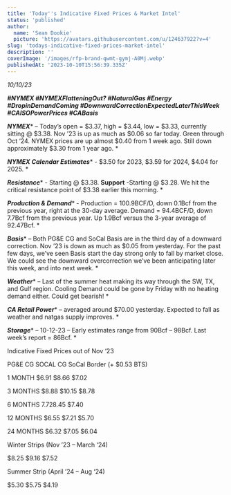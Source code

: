 ```yaml
---
title: 'Today''s Indicative Fixed Prices & Market Intel'
status: 'published'
author:
  name: 'Sean Dookie'
  picture: 'https://avatars.githubusercontent.com/u/124637922?v=4'
slug: 'todays-indicative-fixed-prices-market-intel'
description: ''
coverImage: '/images/rfp-brand-qwmt-gymj-A0Mj.webp'
publishedAt: '2023-10-10T15:56:39.335Z'
---
```


*10/10/23*

***\#NYMEX #NYMEXFlatteningOut? #NaturalGas #Energy #DropinDemandComing #DownwardCorrectionExpectedLaterThisWeek #CAISOPowerPrices #CABasis***

***NYMEX***\* – Today’s open = $3.37, high = $3.44, low = $3.33, currently sitting @ $3.38. Nov ’23 is up as much as $0.06 so far today. Green through Oct ‘24. NYMEX prices are up almost $0.40 from 1 week ago. Still down approximately $3.30 from 1 year ago. \*

***NYMEX Calendar Estimates***\* - $3.50 for 2023, $3.59 for 2024, $4.04 for 2025. \*

***Resistance***\* - Starting @ $3.38. ****Support**** \-Starting @ $3.28. We hit the critical resistance point of $3.38 earlier this morning. \*

***Production & Demand***\* - Production = 100.9BCF/D, down 0.1Bcf from the previous year, right at the 30-day average. Demand = 94.4BCF/D, down 7.7Bcf from the previous year. Up 1.9Bcf versus the 3-year average of 92.47Bcf. \*

***Basis***\* – Both PG&E CG and SoCal Basis are in the third day of a downward correction. Nov ’23 is down as much as $0.05 from yesterday. For the past few days, we’ve seen Basis start the day strong only to fall by market close. We could see the downward overcorrection we’ve been anticipating later this week, and into next week. \*

***Weather***\* – Last of the summer heat making its way through the SW, TX, and Gulf region. Cooling Demand could be gone by Friday with no heating demand either. Could get bearish! \*

***CA Retail Power***\* – averaged around $70.00 yesterday. Expected to fall as weather and natgas supply improves. \*

***Storage***\* – 10-12-23 – Early estimates range from 90Bcf – 98Bcf. Last week’s report = 86Bcf. \*

Indicative Fixed Prices out of Nov ‘23

PG&E CG SOCAL CG SoCal Border (+ $0.53 BTS)

1 MONTH $6.91 $8.66 $7.02

3 MONTHS $8.88 $10.15 $8.78

6 MONTHS $7.72 $8.45 $7.40

12 MONTHS $6.55 $7.21 $5.70

24 MONTHS $6.32 $7.05 $6.04

Winter Strips (Nov ’23 – March ‘24)

$8.25 $9.16 $7.52

Summer Strip (April ’24 – Aug ‘24)

$5.30 $5.75 $4.19

